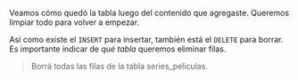 Veamos cómo quedó la tabla luego del contenido que agregaste. 
Queremos limpiar todo para volver a empezar. 

Así como existe el `INSERT` para insertar, también está el `DELETE` para borrar. Es importante indicar de _qué tabla_ queremos eliminar filas.

> Borrá todas las filas de la tabla series_peliculas.

